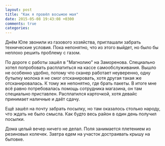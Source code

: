 ```yaml
---
layout: post
title: "Как я провёл восьмое мая"
date: 2015-05-08 19:43:08 +0300
comments: true
categories: 
---
```

Днём Юле звонили из газового хозяйства, приглашали забрать технические условия. Пока непонятно, что из этого выйдет, но было бы неплохо решить проблему с газом.

По дороге с работы зашёл в "Магнолию" на Заморенова. Специально хотел попробовать расплатиться на кассе самообслуживания. Вышло не особенно удобно, потому что сканер работает неуверенно, одну бутылку молока я не смог отсканировать, хотя другая такая же отсканировалась. К тому же непонятно, где брать пакеты. В итоге мне всё равно потребовалась помощь сотрудника магазина, он там специально приставлен. Расплатился карточкой, хотя девайс принимает наличные и даёт сдачу.

Ещё зашёл на почту забрать посылку, но там оказалось столько народу, что ждать не было смысла. Как будто весь район в один день  получил посылки.

Дома целый вечер ничего не делал. Поля занимается плетением из резиновых колечек. Завтра едем на участок достраивать крышу на бытовке. 